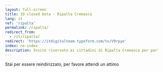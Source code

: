 ```yaml
---
layout: full-screen
title: IO closed beta - Ripalta Cremasca
lang: it
ref: 'ripalta'
permalink: /ripalta/
redirect_from:
  - /it/ripalta/
redirect: 'https://itdigitalteam.typeform.com/to/V9rpye'
index: no-index
description: Invito riservato ai cittadini di Ripalta Cremasca per partecipare alla closed beta dal Progetto IO 
---
```


<p class="text-left"><span class="loading-animated">Stai per essere reindirizzato, per favore attendi un attimo</span></p>
